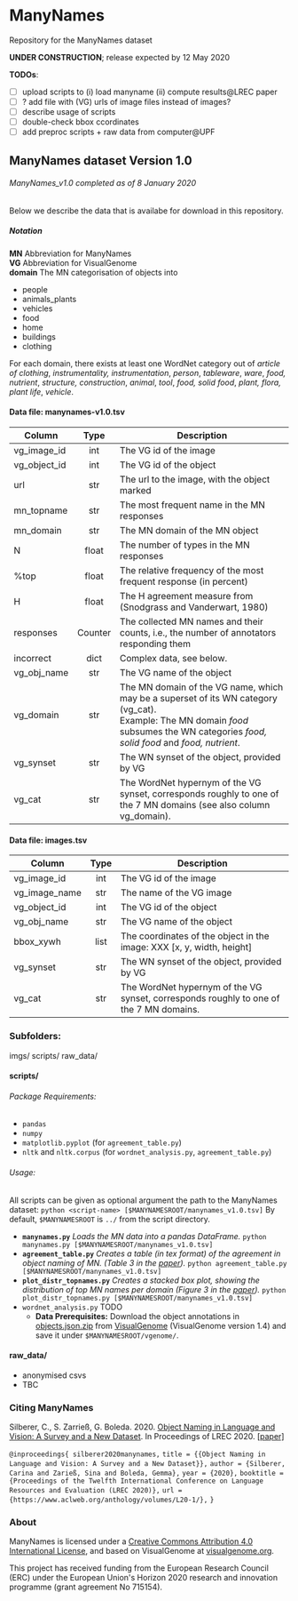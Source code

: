 # ManyNames

Repository for the ManyNames dataset

**UNDER CONSTRUCTION**; release expected by 12 May 2020

**TODOs**:
* [ ] upload scripts to (i) load manyname (ii) compute results@LREC paper
* [ ] ? add file with (VG) urls of image files instead of images?
* [ ] describe usage of scripts
* [ ] double-check bbox ccordinates
* [ ] add preproc scripts + raw data from computer@UPF

## ManyNames dataset Version 1.0
###### ManyNames_v1.0 completed as of 8 January 2020

Below we describe the data that is availabe for download in this repository.

##### Notation
**MN** Abbreviation for ManyNames  
**VG** Abbreviation for VisualGenome  
**domain** The MN categorisation of objects into  
   * people
   * animals_plants
   * vehicles
   * food
   * home
   * buildings
   * clothing

For each domain, there exists at least one WordNet category out of *article of clothing*, *instrumentality, instrumentation*, *person*, *tableware*, *ware*, *food, nutrient*, *structure, construction*, *animal*, *tool*, *food, solid food*, *plant, flora, plant life*, *vehicle*.
   
#### Data file: manynames-v1.0.tsv

| Column | Type | Description | 
| -------- | :-------: | -------- |
| vg_image_id | int | The VG id of the image |
| vg_object_id | int | The VG id of the object |
| url | str | The url to the image, with the object marked |
| mn_topname | str | The most frequent name in the MN responses |
| mn_domain | str | The MN domain of the MN object |
| N | float | The number of types in the MN responses |
| %top | float | The relative frequency of the most frequent response (in percent) |
| H | float | The H agreement measure from (Snodgrass and Vanderwart, 1980) |
| responses | Counter | The collected MN names and their counts, i.e., the number of annotators responding them |
| incorrect | dict | Complex data, see below. |
| vg_obj_name | str | The VG name of the object |
| vg_domain | str | The MN domain of the VG name, which may be a superset of its WN category (vg_cat). <br>Example: The MN domain *food* subsumes the WN categories *food, solid food* and *food, nutrient*. |
| vg_synset | str | The WN synset of the object, provided by VG |
| vg_cat | str | The WordNet hypernym of the VG synset, corresponds roughly to one of the 7 MN domains (see also column vg_domain). |

#### Data file: images.tsv
| Column | Type | Description |
| -------- | :-------: | -------- |
| vg_image_id | int | The VG id of the image |
| vg_image_name | str | The name of the VG image |
| vg_object_id | int | The VG id of the object |
| vg_obj_name | str | The VG name of the object |
| bbox_xywh | list | The coordinates of the object in the image: XXX [x, y, width, height] |
| vg_synset | str | The WN synset of the object, provided by VG |
| vg_cat | str | The WordNet hypernym of the VG synset, corresponds roughly to one of the 7 MN domains.  |

### Subfolders:
imgs/
scripts/
raw_data/

#### scripts/
###### Package Requirements:
  * `pandas`
  * `numpy`
  * `matplotlib.pyplot` (for `agreement_table.py`)
  * `nltk` and `nltk.corpus` (for `wordnet_analysis.py`,   `agreement_table.py`)

###### Usage:
All scripts can be given as optional argument the path to the ManyNames dataset: 
`python <script-name> [$MANYNAMESROOT/manynames_v1.0.tsv]`
By default, `$MANYNAMESROOT` is `../` from the script directory.
* **`manynames.py`**
  *Loads the MN data into a pandas DataFrame.*
  `python manynames.py [$MANYNAMESROOT/manynames_v1.0.tsv]`
* **`agreement_table.py`**
  *Creates a table (in tex format) of the agreement in object naming of MN. (Table 3 in the [paper](https://github.com/amore-upf/manynames/lrec2020naming.pdf)).*
  `python agreement_table.py [$MANYNAMESROOT/manynames_v1.0.tsv]`
* **`plot_distr_topnames.py`**
  *Creates a stacked box plot, showing the distribution of top MN names per domain (Figure 3 in the [paper](https://github.com/amore-upf/manynames/lrec2020naming.pdf)).*
  `python plot_distr_topnames.py [$MANYNAMESROOT/manynames_v1.0.tsv]`
* `wordnet_analysis.py`
  TODO
   *   **Data Prerequisites:** Download the object annotations in [objects.json.zip](https://visualgenome.org/static/data/dataset/objects.json.zip "objects.json.zip") from [VisualGenome](https://visualgenome.org "VisualGenome") (VisualGenome version 1.4) and save it under `$MANYNAMESROOT/vgenome/`.



#### raw_data/
* anonymised csvs
* TBC


### Citing ManyNames
Silberer, C., S. Zarrieß, G. Boleda. 2020. [Object Naming in Language and Vision: A Survey and a New Dataset](https://github.com/amore-upf/manynames/lrec2020naming.pdf). In Proceedings of LREC 2020. [[paper]](https://github.com/amore-upf/manynames/lrec2020naming.pdf)

`@inproceedings{ silberer2020manynames,`
  `title = {{Object Naming in Language and Vision: A Survey and a New Dataset}},`
  `author = {Silberer, Carina and Zarieß, Sina and Boleda, Gemma},`
  `year = {2020},`
  `booktitle = {Proceedings of the Twelfth International Conference on Language Resources and Evaluation (LREC 2020)},`
  `url = {https://www.aclweb.org/anthology/volumes/L20-1/},`
`}`

### About
ManyNames is licensed under a [Creative Commons Attribution 4.0 International License](https://creativecommons.org/licenses/by/4.0/), and based on  VisualGenome at [visualgenome.org](https://visualgenome.org).


This project has received funding from the European Research Council (ERC) under the European Union's Horizon 2020 research and innovation programme (grant agreement No 715154).
